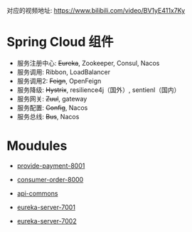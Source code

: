 对应的视频地址: https://www.bilibili.com/video/BV1yE411x7Ky

# Spring Cloud 组件

- 服务注册中心: ~~Eureka~~, Zookeeper, Consul, Nacos
- 服务调用: Ribbon, LoadBalancer
- 服务调用2: ~~Feign~~, OpenFeign
- 服务降级: ~~Hystrix~~, resilience4j（国外）, sentienl（国内）
- 服务网关: ~~Zuul~~, gateway
- 服务配置: ~~Config~~, Nacos
- 服务总线: ~~Bus~~, Nacos

# Moudules

- [provide-payment-8001](https://github.com/keer2345/spring-cloud-guigu/blob/main/provider-payment-8001)
- [consumer-order-8000](https://github.com/keer2345/spring-cloud-guigu/blob/main/consumer-order-80)
- [api-commons](https://github.com/keer2345/spring-cloud-guigu/blob/main/api-commons)

- [eureka-server-7001](https://github.com/keer2345/spring-cloud-guigu/blob/main/eureka-server-7001)
- [eureka-server-7002](https://github.com/keer2345/spring-cloud-guigu/blob/main/eureka-server-7002)
